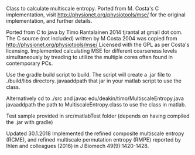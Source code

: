 Class to calculate multiscale entropy. Ported from M. Costa's C implementation, visit http://physionet.org/physiotools/mse/ for the original implementation, and further details.

Ported from C to java by Timo Rantalainen 2014 tjrantal at gmail dot com. The C source (not included) written by M Costa 2004 was copied from http://physionet.org/physiotools/mse/
Licensed with the GPL as per Costa's licensing. Implemented calculating MSE for different coarseness levels simultaneously by treading to utilize the multiple cores often found in contemporary PCs.

Use the gradle build script to build. The script will create a .jar file to ./build/libs directory. javaaddpath that jar in your matlab script to use the class.

Alternatively cd to ./src and javac edu/deakin/timo/MultiscaleEntropy.java
javaaddpath the path to MultiscaleEntropy.class to use the class in matlab.

Test sample provided in 
src/matlabTest folder (depends on having compiled the .jar with gradle)

Updated 30.1.2018
Implemented the refined composite multiscale entropy (RCME), and refined multiscale permutation entropy (RMPE) reported by Ihlen  and colleagues (2016) in J Biomech 49(9):1420-1428.
